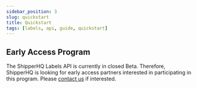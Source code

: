 ```yaml
---
sidebar_position: 3
slug: quickstart
title: Quickstart
tags: [labels, api, guide, quickstart]
---
```


## Early Access Program

The ShipperHQ Labels API is currently in closed Beta. Therefore, ShipperHQ is looking for early access partners interested in participating in this program.
Please [contact us](/contact) if interested.
